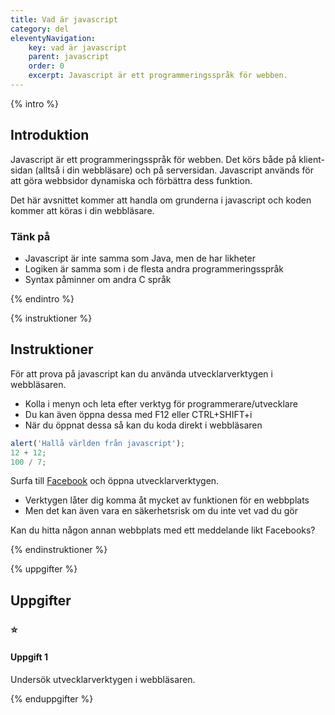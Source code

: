 ```yaml
---
title: Vad är javascript
category: del
eleventyNavigation:
    key: vad är javascript
    parent: javascript
    order: 0
    excerpt: Javascript är ett programmeringsspråk för webben.
---
```


{% intro %}

## Introduktion

Javascript är ett programmeringsspråk för webben. Det körs både på klient-sidan (alltså i din webbläsare) och på serversidan.
Javascript används för att göra webbsidor dynamiska och förbättra dess funktion.

Det här avsnittet kommer att handla om grunderna i javascript och koden kommer att köras i din webbläsare.

### Tänk på

-   Javascript är inte samma som Java, men de har likheter
-   Logiken är samma som i de flesta andra programmeringsspråk
-   Syntax påminner om andra C språk

{% endintro %}

{% instruktioner %}

## Instruktioner

För att prova på javascript kan du använda utvecklarverktygen i webbläsaren.

-   Kolla i menyn och leta efter verktyg för programmerare/utvecklare
-   Du kan även öppna dessa med F12 eller CTRL+SHIFT+i
-   När du öppnat dessa så kan du koda direkt i webbläsaren

```javascript
alert('Hallå världen från javascript');
12 + 12;
100 / 7;
```

Surfa till [Facebook](https://sv-se.facebook.com/) och öppna utvecklarverktygen.

-   Verktygen låter dig komma åt mycket av funktionen för en webbplats
-   Men det kan även vara en säkerhetsrisk om du inte vet vad du gör

Kan du hitta någon annan webbplats med ett meddelande likt Facebooks?

{% endinstruktioner %}

{% uppgifter %}

## Uppgifter

### ⭐

#### Uppgift 1

Undersök utvecklarverktygen i webbläsaren.

{% enduppgifter %}

